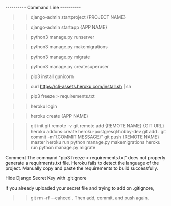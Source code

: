 ---------- Command Line ----------

> > django-admin startproject {PROJECT NAME}

> > django-admin startapp {APP NAME}

> > python3 manage.py runserver

> > python3 manage.py makemigrations

> > python3 manage.py migrate

> > python3 manage.py createsuperuser

> > pip3 install gunicorn

> > curl https://cli-assets.heroku.com/install.sh | sh

> > pip3 freeze > requirements.txt

> > heroku login

> > heroku create {APP NAME}

> > git init
> > git remote -v
> > git remote add {REMOTE NAME} {GIT URL}
> > heroku addons:create heroku-postgresql:hobby-dev
> > git add .
> > git commit -m"{COMMIT MESSAGE}"
> > git push {REMOTE NAME} master
> > heroku run python manage.py makemigrations
> > heroku run python manage.py migrate

Comment
The command "pip3 freeze > requirements.txt" does not properly generate a
requirments.txt file. Heroku fails to detect the language of the project.
Manually copy and paste the requirements to build successfully.

Hide Django Secret Key with .gitignore

If you already uploaded your secret file and trying to add on .gitignore,

> > git rm -rf --cahced .
> > Then add, commit, and push again.
